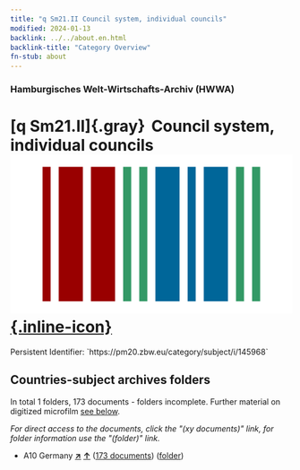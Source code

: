 ```yaml
---
title: "q Sm21.II Council system, individual councils"
modified: 2024-01-13
backlink: ../../about.en.html
backlink-title: "Category Overview"
fn-stub: about
---
```


### Hamburgisches Welt-Wirtschafts-Archiv (HWWA)

# [q Sm21.II]{.gray}&#8201; Council system, individual councils &#160; [![Wikidata](/images/Wikidata-logo.svg "Wikidata"){.inline-icon}](http://www.wikidata.org/entity/Q104711396)

<div class="hint">Persistent Identifier: `https://pm20.zbw.eu/category/subject/i/145968`</div>







## Countries-subject archives folders







In total 1 folders, 173 documents - folders incomplete. Further material on digitized microfilm [see below](#filmsections).

_For direct access to the documents, click the "(xy documents)" link, for folder information use the "(folder)" link._


- A10 Germany [**&nearr;**](../../../geo/i/126128/about.en.html "Germany (all folders)") [**&uarr;**](../../../geo/about.en.html#A10 "Country category system") (<a href="https://pm20.zbw.eu/iiifview/folder/sh/126128,145968" title="about: Germany : Council system, individual councils" target="_blank">173 documents</a>) ([folder](../../../../folder/sh/1261xx/126128/1459xx/145968/about.en.html))



<a id="filmsections" />













